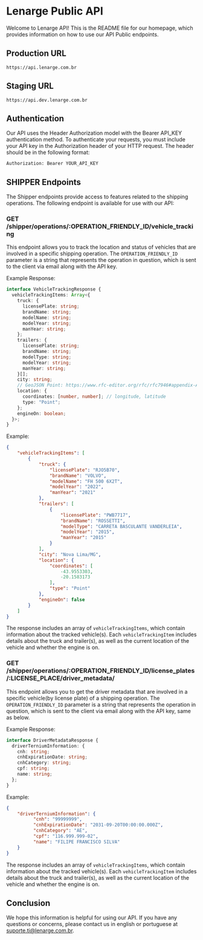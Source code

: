 # Lenarge Public API

Welcome to Lenarge API! This is the README file for our homepage, which provides information on how to use our API Public endpoints.

## Production URL

```
https://api.lenarge.com.br
```

## Staging URL

```
https://api.dev.lenarge.com.br
```

## Authentication

Our API uses the Header Authorization model with the Bearer API_KEY authentication method. To authenticate your requests, you must include your API key in the Authorization header of your HTTP request. The header should be in the following format:

```
Authorization: Bearer YOUR_API_KEY
```

## SHIPPER Endpoints

The Shipper endpoints provide access to features related to the shipping operations. The following endpoint is available for use with our API:

### GET /shipper/operations/:OPERATION_FRIENDLY_ID/vehicle_tracking

This endpoint allows you to track the location and status of vehicles that are involved in a specific shipping operation. The `OPERATION_FRIENDLY_ID` parameter is a string that represents the operation in question, which is sent to the client via email along with the API key.

Example Response:

```typescript
interface VehicleTrackingResponse {
  vehicleTrackingItems: Array<{
    truck: {
      licensePlate: string;
      brandName: string;
      modelName: string;
      modelYear: string;
      manYear: string;
    };
    trailers: {
      licensePlate: string;
      brandName: string;
      modelType: string;
      modelYear: string;
      manYear: string;
    }[];
    city: string;
    // GeoJSON Point: https://www.rfc-editor.org/rfc/rfc7946#appendix-A.1
    location: {
      coordinates: [number, number]; // longitude, latitude
      type: "Point";
    };
    engineOn: boolean;
  }>;
}
```

Example:

```json
{
    "vehicleTrackingItems": [
        {
            "truck": {
                "licensePlate": "RJO5B70",
                "brandName": "VOLVO",
                "modelName": "FH 500 6X2T",
                "modelYear": "2022",
                "manYear": "2021"
            },
            "trailers": [
                {
                    "licensePlate": "PWB7717",
                    "brandName": "ROSSETTI",
                    "modelType": "CARRETA BASCULANTE VANDERLEIA",
                    "modelYear": "2015",
                    "manYear": "2015"
                }
            ],
            "city": "Nova Lima/MG",
            "location": {
                "coordinates": [
                    -43.9553303,
                    -20.1583173
                ],
                "type": "Point"
            },
            "engineOn": false
        }
    ]
}
```

The response includes an array of `vehicleTrackingItems`, which contain information about the tracked vehicle(s). Each `vehicleTrackingItem` includes details about the truck and trailer(s), as well as the current location of the vehicle and whether the engine is on.

### GET /shipper/operations/:OPERATION_FRIENDLY_ID/license_plates/:LICENSE_PLACE/driver_metadata/

This endpoint allows you to get the driver metadata that are involved in a specific vehicle(by license plate) of a shipping operation. The `OPERATION_FRIENDLY_ID` parameter is a string that represents the operation in question, which is sent to the client via email along with the API key, same as below.

Example Response:

```typescript
interface DriverMetadataResponse {
  driverTerniumInformation: {
    cnh: string;
    cnhExpirationDate: string;
    cnhCategory: string;
    cpf: string;
    name: string;
  };
}
```

Example:

```json
{
    "driverTerniumInformation": {
          "cnh": "99999999",
          "cnhExpirationDate": "2031-09-20T00:00:00.000Z",
          "cnhCategory": "AE",
          "cpf": "116.999.999-02",
          "name": "FILIPE FRANCISCO SILVA"
    }
}
```

The response includes an array of `vehicleTrackingItems`, which contain information about the tracked vehicle(s). Each `vehicleTrackingItem` includes details about the truck and trailer(s), as well as the current location of the vehicle and whether the engine is on.

## Conclusion

We hope this information is helpful for using our API. If you have any questions or concerns, please contact us in english or portuguese at suporte.ti@lenarge.com.br.
